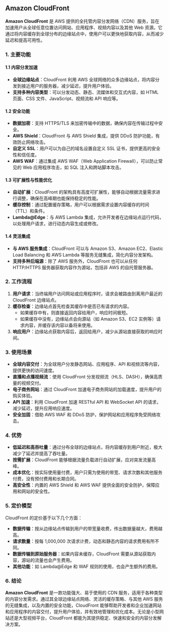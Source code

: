 ## Amazon CloudFront

**Amazon CloudFront** 是 AWS 提供的全托管内容分发网络（CDN）服务，旨在加速用户从全球任意位置访问网站、应用程序、视频内容以及其他 Web 资源。它通过将内容缓存到全球分布的边缘站点中，使用户可以更快地获取内容，从而减少延迟和提高可用性。

### 1. 主要功能

#### 1.1 内容分发加速
- **全球边缘站点**：CloudFront 利用 AWS 全球网络的众多边缘站点，将内容分发到接近用户的服务器，减少延迟，提升用户体验。
- **支持多种内容类型**：可以分发动态、静态、流媒体和交互式内容，如 HTML 页面、CSS 文件、JavaScript、视频流和 API 响应等。

#### 1.2 安全功能
- **数据加密**：支持 HTTPS/TLS 来加密传输中的数据，确保内容在传输过程中安全。
- **AWS Shield**：CloudFront 与 AWS Shield 集成，提供 DDoS 防护功能，有效防止网络攻击。
- **自定义 SSL**：用户可以为自己的域名设置自定义 SSL 证书，提供更高的安全性和信任度。
- **AWS WAF**：通过集成 AWS WAF（Web Application Firewall），可以防止常见的 Web 应用程序攻击，如 SQL 注入和跨站脚本攻击。

#### 1.3 可扩展性与性能优化
- **自动扩展**：CloudFront 的架构具有高度可扩展性，能够自动根据流量需求进行调整，确保在高峰期也能保持稳定的性能。
- **缓存控制**：通过配置缓存策略，用户可以根据需求设置内容缓存的时间（TTL）和条件。
- **Lambda@Edge**：与 AWS Lambda 集成，允许开发者在边缘站点运行代码，以处理用户请求，进行动态内容生成或修改。

#### 1.4 灵活集成
- **与 AWS 服务集成**：CloudFront 可以与 Amazon S3、Amazon EC2、Elastic Load Balancing 和 AWS Lambda 等服务无缝集成，简化内容分发架构。
- **支持多种后端源**：除了 AWS 服务外，CloudFront 也可以从任何 HTTP/HTTPS 服务器获取内容作为源站，包括非 AWS 的自托管服务器。

### 2. 工作流程

1. **用户请求**：当终端用户访问网站或应用程序时，请求会被路由到离用户最近的 CloudFront 边缘站点。
2. **缓存检查**：边缘站点首先检查其缓存中是否已有请求的内容。
   - 如果缓存中有，则直接返回内容给用户，响应时间极短。
   - 如果缓存中没有，边缘站点会向源站（如 Amazon S3、EC2 实例等）请求内容，并缓存该内容以备将来使用。
3. **响应用户**：边缘站点获取内容后，返回给用户，减少从源站直接获取的响应时间。

### 3. 使用场景

- **全球内容交付**：为全球用户分发静态网站、应用程序、API 和视频流等内容，提供更快的访问速度。
- **直播和点播视频流**：使用 CloudFront 分发视频流（HLS、DASH），确保高质量的视频交付。
- **电子商务网站**：通过 CloudFront 加速电子商务网站的加载速度，提升用户的购买体验。
- **API 加速**：利用 CloudFront 加速 RESTful API 和 WebSocket API 的请求，减少延迟，提升应用响应速度。
- **安全加固**：借助 AWS WAF 和 DDoS 防护，保护网站和应用程序免受网络攻击。

### 4. 优势

- **低延迟和高吞吐量**：通过分布全球的边缘站点，将内容缓存到用户附近，极大减少了延迟并提高了吞吐量。
- **按需扩展**：CloudFront 能够根据流量负载进行自动扩展，应对突发流量高峰。
- **成本优化**：按实际使用量付费，用户只需为使用的带宽、请求次数和其他服务付费，没有预付费用和长期合同。
- **高安全性**：内置的 AWS Shield 和 AWS WAF 提供全面的安全防护，保障应用和网站的安全性。

### 5. 定价模型

CloudFront 的定价基于以下几个方面：
- **数据传输**：按从边缘站点传输到用户的带宽量收费，传出数据量越大，费用越高。
- **请求数量**：按每 1,000,000 次请求计费，动态和静态内容的请求费用有所不同。
- **数据传输到原始服务器**：如果内容未缓存，CloudFront 需要从源站获取内容，源站的流量也会产生费用。
- **其他功能**：如 Lambda@Edge 和 WAF 规则的使用，也会产生额外的费用。

### 6. 结论

**Amazon CloudFront** 是一款功能强大、易于使用的 CDN 服务，适用于各种类型的内容分发需求。通过其全球边缘站点网络、灵活的缓存策略、与其他 AWS 服务的无缝集成，以及内置的安全功能，CloudFront 能够帮助开发者和企业加速网站和应用程序的内容交付，提升用户体验，并有效地管理和优化成本。无论是小型网站还是大型视频平台，CloudFront 都能为其提供稳定、快速和安全的内容分发解决方案。